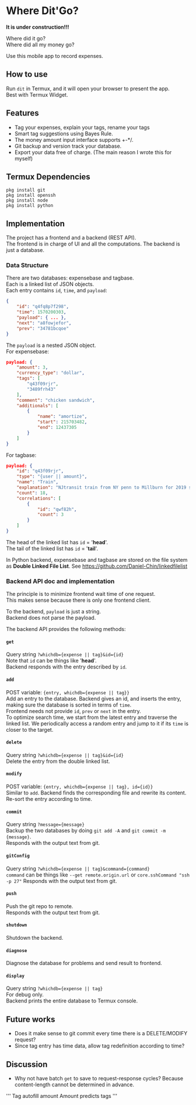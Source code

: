 # Where Dit'Go? 
**It is under construction!!!**  

Where did it go?  
Where did all my money go?  

Use this mobile app to record expenses.  

## How to use
Run `dit` in Termux, and it will open your browser to present the app.  
Best with Termux Widget.  

## Features
* Tag your expenses, explain your tags, rename your tags  
* Smart tag suggestions using Bayes Rule.  
* The money amount input interface supports +-*/.  
* Git backup and version track your database.  
* Export your data free of charge. (The main reason I wrote this for myself)  

## Termux Dependencies
```
pkg install git
pkg install openssh
pkg install node
pkg install python
```

## Implementation
The project has a frontend and a backend (REST API).  
The frontend is in charge of UI and all the computations. The backend is just a database.  

### Data Structure
There are two databases: expensebase and tagbase.  
Each is a linked list of JSON objects.  
Each entry contains `id`, `time`, and `payload`:  
```JSON
{
    "id": "q4fq8p7f298", 
    "time": 1570200303,
    "payload": { ... }, 
    "next": "a8fowjefor", 
    "prev": "34781bcqoe"
}
```
The `payload` is a nested JSON object.  
For expensebase:  
```JSON
payload: {
    "amount": 3, 
    "currency_type": "dollar", 
    "tags": [
        "q43f09rjr", 
        "3489frh43"
    ], 
    "comment": "chicken sandwich", 
    "additionals": [
        {
            "name": "amortize", 
            "start": 215703482, 
            "end": 12437305
        }
    ]
}
```
For tagbase:  
```JSON
payload: {
    "id": "q43f09rjr", 
    "type": "{user || amount}",
    "name": "Train", 
    "explanation": "NJtransit train from NY penn to Millburn for 2019 semester", 
    "count": 18, 
    "correlations": [
        {
            "id": "qwf82h", 
            "count": 3
        }
    ]
}
```
The head of the linked list has `id` = '__head__'.  
The tail of the linked list has `id` = '__tail__'.  

In Python backend, expensebase and tagbase are stored on the file system as **Double Linked File List**. See https://github.com/Daniel-Chin/linkedfilelist  

### Backend API doc and implementation
The principle is to minimize frontend wait time of one request.  
This makes sense because there is only one frontend client.  

To the backend, `payload` is just a string.  
Backend does not parse the payload.  

The backend API provides the following methods:  

#### `get`
Query string `?whichdb={expense || tag}&id={id}`  
Note that `id` can be things like '__head__'.  
Backend responds with the entry described by `id`.  

#### `add`
POST variable: `{entry, whichdb={expense || tag}}`  
Add an entry to the database. Backend gives an id, and inserts the entry, making sure the database is sorted in terms of `time`.  
Frontend needs not provide `id`, `prev`  or `next` in the entry.  
To optimize search time, we start from the latest entry and traverse the linked list. We periodically access a random entry and jump to it if its `time` is closer to the target.  

#### `delete`
Query string `?whichdb={expense || tag}&id={id}`  
Delete the entry from the double linked list.  

#### `modify`
POST variable: `{entry, whichdb={expense || tag}, id={id}}`  
Similar to `add`. Backend finds the corresponding file and rewrite its content. Re-sort the entry according to time.  

#### `commit`
Query string `?message={message}`  
Backup the two databases by doing `git add -A` and `git commit -m {message}`.  
Responds with the output text from git.  

#### `gitConfig`
Query string `?whichdb={expense || tag}&command={command}`  
`command` can be things like `--get remote.origin.url` or `core.sshCommand "ssh -p 27"`
Responds with the output text from git.  

#### `push`
Push the git repo to remote.  
Responds with the output text from git.  

#### `shutdown`
Shutdown the backend.  

#### `diagnose`
Diagnose the database for problems and send result to frontend.  

#### `display`
Query string `?whichdb={expense || tag}`  
For debug only.  
Backend prints the entire database to Termux console.  

## Future works
* Does it make sense to git commit every time there is a DELETE/MODIFY request?  
* Since tag entry has time data, allow tag redefinition according to time?  

## Discussion
* Why not have batch `get` to save to request-response cycles? Because content-length cannot be determined in advance.  

'''
Tag autofill amount
Amount predicts tags
'''
